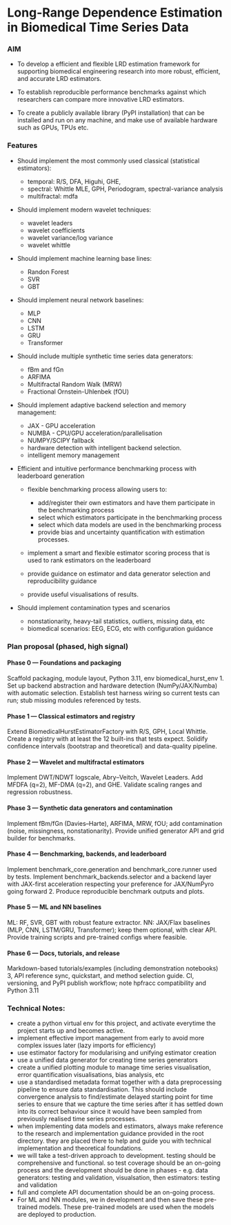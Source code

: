 # Long-Range Dependence Estimation in Biomedical Time Series Data

### AIM

- To develop a efficient and flexible LRD estimation framework for supporting biomedical engineering research into more robust, efficient, and accurate LRD estimators.

- To establish reproducible performance benchmarks against which researchers can compare more innovative LRD estimators.

- To create a publicly available library (PyPI installation) that can be installed and run on any machine, and make use of available hardware such as GPUs, TPUs etc.


### Features

- Should implement the most commonly used classical (statistical estimators): 
    - temporal: R/S, DFA, Higuhi, GHE, 
    - spectral: Whittle MLE, GPH, Periodogram, spectral-variance analysis
    - multifractal: mdfa

- Should implement modern wavelet techniques:
    - wavelet leaders
    - wavelet coefficients
    - wavelet variance/log variance
    - wavelet whittle

- Should implement machine learning base lines:
    - Randon Forest
    - SVR
    - GBT

- Should implement neural network baselines:
    - MLP
    - CNN
    - LSTM
    - GRU
    - Transformer

- Should include multiple synthetic time series data generators:
    - fBm and fGn
    - ARFIMA
    - Multifractal Random Walk (MRW)
    - Fractional Ornstein-Uhlenbek (fOU)

- Should implement adaptive backend selection and memory management:
    - JAX - GPU acceleration
    - NUMBA - CPU/GPU acceleration/parallelisation
    - NUMPY/SCIPY fallback
    - hardware detection with intelligent backend selection.
    - intelligent memory management

- Efficient and intuitive performance benchmarking process with leaderboard generation
    - flexible benchmarking process allowing users to:
        - add/register their own estimators and have them participate in the benchmarking process
        - select which estimators participate in the benchmarking process
        - select which data models are used in the benchmarking process
        - provide bias and uncertainty quantification with estimation processes.

    - implement a smart and flexible estimator scoring process that is used to rank estimators on the leaderboard
    - provide guidance on estimator and data generator selection and reproducibility guidance
    - provide useful visualisations of results.

- Should implement contamination types and scenarios
    - nonstationarity, heavy-tail statistics, outliers, missing data, etc
    - biomedical scenarios: EEG, ECG, etc with configuration guidance

### Plan proposal (phased, high signal)

#### Phase 0 — Foundations and packaging
Scaffold packaging, module layout, Python 3.11, env biomedical_hurst_env 1.
Set up backend abstraction and hardware detection (NumPy/JAX/Numba) with automatic selection.
Establish test harness wiring so current tests can run; stub missing modules referenced by tests.

#### Phase 1 — Classical estimators and registry
Extend BiomedicalHurstEstimatorFactory with R/S, GPH, Local Whittle.
Create a registry with at least the 12 built-ins that tests expect.
Solidify confidence intervals (bootstrap and theoretical) and data-quality pipeline.

#### Phase 2 — Wavelet and multifractal estimators
Implement DWT/NDWT logscale, Abry–Veitch, Wavelet Leaders.
Add MFDFA (q=2), MF-DMA (q=2), and GHE.
Validate scaling ranges and regression robustness.

#### Phase 3 — Synthetic data generators and contamination
Implement fBm/fGn (Davies–Harte), ARFIMA, MRW, fOU; add contamination (noise, missingness, nonstationarity).
Provide unified generator API and grid builder for benchmarks. 

#### Phase 4 — Benchmarking, backends, and leaderboard
Implement benchmark_core.generation and benchmark_core.runner used by tests.
Implement benchmark_backends.selector and a backend layer with JAX-first acceleration respecting your preference for JAX/NumPyro going forward 2.
Produce reproducible benchmark outputs and plots.

#### Phase 5 — ML and NN baselines
ML: RF, SVR, GBT with robust feature extractor.
NN: JAX/Flax baselines (MLP, CNN, LSTM/GRU, Transformer); keep them optional, with clear API.
Provide training scripts and pre-trained configs where feasible.

#### Phase 6 — Docs, tutorials, and release
Markdown-based tutorials/examples (including demonstration notebooks) 3, API reference sync, quickstart, and method selection guide.
CI, versioning, and PyPI publish workflow; note hpfracc compatibility and Python 3.11 

### Technical Notes:

- create a python virtual env for this project, and activate everytime the project starts up and becomes active.
- implement effective import management from early to avoid more complex issues later (lazy imports for efficiency)
- use estimator factory for modularising and unifying estimator creation 
- use a unified data generator for creating time series generators
- create a unified plotting module to manage time series visualisation, error quantification visualisations, bias analysis, etc
- use a standardised metadata format together with a data preprocessing pipeline to ensure data standardisation. 
    This should include convergence analysis to find/estimate delayed starting point for time series to ensure that we capture the time
    series after it has settled down into its correct behaviour since it would have been sampled from previously realised time series processes.
- when implementing data models and estimators, always make reference to the research and implementation guidance provided in the root directory. they are placed there to help and guide you with technical implementation and theoretical foundations.
- we will take a test-driven approach to development. testing should be comprehensive and functional. so test coverage should be an on-going process and the development should be done in phases - e.g. data generators: testing and validation, visualsation, then estimators: testing and validation
- full and complete API documentation should be an on-going process.
- For ML and NN modules, we in development and then save these pre-trained models. These pre-trained models are used when the models are deployed to production.
